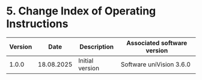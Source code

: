# 5. Change Index of Operating Instructions

| Version | Date       | Description     | Associated software version |
|---------|------------|-----------------|-----------------------------|
| 1.0.0   | 18.08.2025 | Initial version | Software uniVision 3.6.0    |
